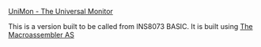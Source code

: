 [UniMon - The Universal Monitor](https://electrelic.com/electrelic/node/1317)

This is a version built to be called from INS8073 BASIC. 
It is built using [The Macroassembler AS](http://john.ccac.rwth-aachen.de:8000/as/)




